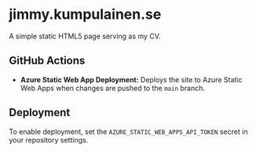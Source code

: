 # jimmy.kumpulainen.se

A simple static HTML5 page serving as my CV.

## GitHub Actions

- **Azure Static Web App Deployment:** Deploys the site to Azure Static Web Apps when changes are pushed to the `main` branch.

## Deployment

To enable deployment, set the `AZURE_STATIC_WEB_APPS_API_TOKEN` secret in your repository settings.
